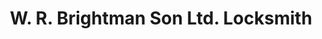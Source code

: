 ---
title: "W. R. Brightman Son Ltd. Locksmith"
url: /kingston/w-r-brightman-son-ltd-locksmith/
shop: locksmith
---